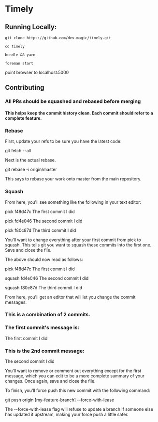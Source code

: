 # Timely

## Running Locally:

`git clone https://github.com/dev-magic/timely.git`

`cd timely`

`bundle && yarn`

`foreman start`

point browser to localhost:5000


## Contributing

### All PRs should be squashed and rebased before merging
#### This helps keep the commit history clean. Each commit should refer to a complete feature.

### Rebase

First, update your refs to be sure you have the latest code:

 git fetch --all

Next is the actual rebase.

git rebase -i origin/master

This says to rebase your work onto master from the main repository.

### Squash

From here, you'll see something like the following in your text editor:

pick f48d47c The first commit I did

pick fd4e046 The second commit I did

pick f80c87d The third commit I did

You'll want to change everything after your first commit from pick to squash. This tells git you want to squash these commits into the first one. Save and close the file.

The above should now read as follows:

pick f48d47c The first commit I did

squash fd4e046 The second commit I did

squash f80c87d The third commit I did

From here, you'll get an editor that will let you change the commit messages.

### This is a combination of 2 commits.
### The first commit's message is:
The first commit I did

### This is the 2nd commit message:

The second commit I did

You'll want to remove or comment out everything except for the first message, which you can edit to be a more complete summary of your changes. Once again, save and close the file.

To finish, you'll force push this new commit with the following command:

git push origin [my-feature-branch] --force-with-lease

The --force-with-lease flag will refuse to update a branch if someone else has updated it upstream, making your force push a little safer.
